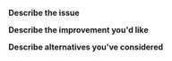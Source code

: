 **Describe the issue**
<!-- A clear and concise description of what the problem is. -->

**Describe the improvement you'd like**
<!-- A clear and concise description of what you want to change. -->

**Describe alternatives you've considered**
<!-- A clear and concise description of any alternative solutions or features you've considered. -->
